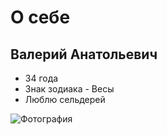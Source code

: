 # О себе

## Валерий Анатольевич
- 34 года
- Знак зодиака - Весы
- Люблю сельдерей  

<image src="/Foto.jpeg" alt="Фотография">